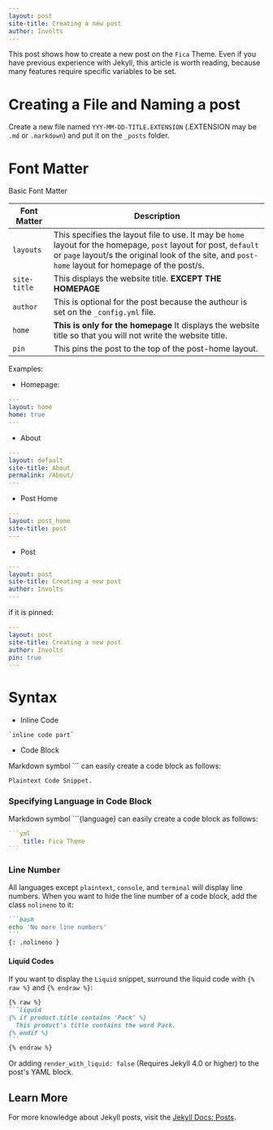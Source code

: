 ```yaml
---
layout: post
site-title: Creating a new post
author: Involts
---
```


This post shows how to create a new post on the `Fica` Theme. Even if you have previous experience with Jekyll, this article is worth reading, because many features require specific variables to be set.

# Creating a File and Naming a post

Create a new file named `YYY-MM-DD-TITLE.EXTENSION` (.EXTENSION may be `.md` or `.markdown`) and put it on the `_posts` folder.

# Font Matter

Basic Font Matter

|             Font Matter               |  Description
| --------------------------------------|------------------
| `layouts`                             |  This specifies the layout file to use. It may be `home` layout for the homepage, `post` layout for post, `default` or `page` layout/s the original look of the site, and `post-home` layout for homepage of the post/s. 
| `site-title`                          | This displays the website title. **EXCEPT THE HOMEPAGE**
| `author`                              |  This is optional for the post because the authour is set on the `_config.yml` file.
| `home`                                | **This is only for the homepage** It displays the website title so that you will not write the website title.
| `pin`                              | This pins the post to the top of the post-home layout.

Examples:

- Homepage:

```yml
---
layout: home
home: true
---

```

- About

```yml
---
layout: default
site-title: About
permalink: /About/
---

```

- Post Home

```yml
---
layout: post_home
site-title: post
---
```

- Post

```yml
---
layout: post
site-title: Creating a new post
author: Involts
---
```

if it is pinned:
```yml
---
layout: post
site-title: Creating a new post
author: Involts
pin: true
---
```


# Syntax

- Inline Code

```
`inline code part`
```

- Code Block

Markdown symbol ``` can easily create a code block as follows:

```
Plaintext Code Snippet.
```
### Specifying Language in Code Block

  Markdown symbol ```{language} can easily create a code block as follows:

````yml
```yml
    title: Fica Theme
```
````

### Line Number

 All languages except `plaintext`, `console`, and `terminal` will display line numbers. When you want to hide the line number of a code block, add the class `nolineno` to it:

````markdown
```bash
echo 'No more line numbers'
```
{: .nolineno }
````

#### Liquid Codes

If you want to display the `Liquid` snippet, surround the liquid code with `{% raw %}` and `{% endraw %}`:

````markdown
{% raw %}
```liquid
{% if product.title contains 'Pack' %}
  This product's title contains the word Pack.
{% endif %}
```
{% endraw %}
````

Or adding `render_with_liquid: false` (Requires Jekyll 4.0 or higher) to the post's YAML block.

## Learn More

For more knowledge about Jekyll posts, visit the [Jekyll Docs: Posts](https://jekyllrb.com/docs/posts/).




